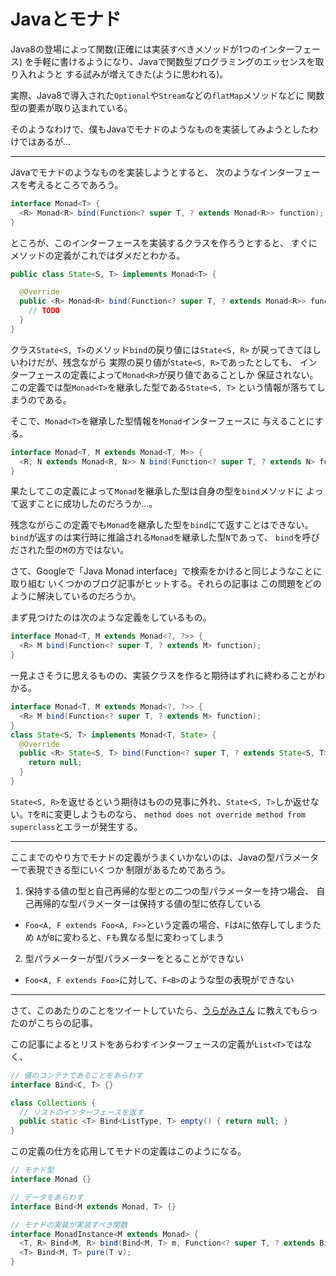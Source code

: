 Javaとモナド
===

Java8の登場によって関数(正確には実装すべきメソッドが1つのインターフェース)
を手軽に書けるようになり、Javaで関数型プログラミングのエッセンスを取り入れようと
する試みが増えてきた(ように思われる)。

実際、Java8で導入された`Optional`や`Stream`などの`flatMap`メソッドなどに
関数型の要素が取り込まれている。

そのようなわけで、僕もJavaでモナドのようなものを実装してみようとしたわけではあるが…

---

Javaでモナドのようなものを実装しようとすると、
次のようなインターフェースを考えるところであろう。

```java
interface Monad<T> {
  <R> Monad<R> bind(Function<? super T, ? extends Monad<R>> function);
}
```

ところが、このインターフェースを実装するクラスを作ろうとすると、
すぐにメソッドの定義がこれではダメだとわかる。

```java
public class State<S, T> implements Monad<T> {

  @Override
  public <R> Monad<R> bind(Function<? super T, ? extends Monad<R>> function) {
    // TODO
  }
}
```

クラス`State<S, T>`のメソッド`bind`の戻り値には`State<S, R>`
が戻ってきてほしいわけだが、残念ながら
実際の戻り値が`State<S, R>`であったとしても、
インターフェースの定義によって`Monad<R>`が戻り値であることしか
保証されない。この定義では型`Monad<T>`を継承した型である`State<S, T>`
という情報が落ちてしまうのである。

そこで、`Monad<T>`を継承した型情報を`Monad`インターフェースに
与えることにする。

```java
interface Monad<T, M extends Monad<T, M>> {
  <R, N extends Monad<R, N>> N bind(Function<? super T, ? extends N> function);
}
```

果たしてこの定義によって`Monad`を継承した型は自身の型を`bind`メソッドに
よって返すことに成功したのだろうか…。

残念ながらこの定義でも`Monad`を継承した型を`bind`にて返すことはできない。
`bind`が返すのは実行時に推論される`Monad`を継承した型`N`であって、
`bind`を呼びだされた型の`M`の方ではない。

さて、Googleで「Java Monad interface」で検索をかけると同じようなことに取り組む
いくつかのブログ記事がヒットする。それらの記事は
この問題をどのように解決しているのだろうか。

まず見つけたのは次のような定義をしているもの。

```java
interface Monad<T, M extends Monad<?, ?>> {
  <R> M bind(Function<? super T, ? extends M> function);
}
```

一見よさそうに思えるものの、実装クラスを作ると期待はずれに終わることがわかる。

```java
interface Monad<T, M extends Monad<?, ?>> {
  <R> M bind(Function<? super T, ? extends M> function);
}
class State<S, T> implements Monad<T, State> {
  @Override
  public <R> State<S, T> bind(Function<? super T, ? extends State<S, T>> function) {
    return null;
  }
}
```

`State<S, R>`を返せるという期待はものの見事に外れ、`State<S, T>`しか返せない。`T`を`R`に変更しようものなら、
`method does not override method from superclass`とエラーが発生する。

---

ここまでのやり方でモナドの定義がうまくいかないのは、Javaの型パラメーターで表現できる型にいくつか
制限があるためであろう。

1. 保持する値の型と自己再帰的な型との二つの型パラメーターを持つ場合、
自己再帰的な型パラメーターは保持する値の型に依存している
  * `Foo<A, F extends Foo<A, F>>`という定義の場合、`F`は`A`に依存してしまうため
  `A`が`B`に変わると、`F`も異なる型に変わってしまう
2. 型パラメーターが型パラメーターをとることができない
  * `Foo<A, F extends Foo>`に対して、`F<B>`のような型の表現ができない

---

さて、このあたりのことをツイートしていたら、[うらがみさん](https://twitter.com/backpaper0)
に教えてもらったのがこちらの記事。



この記事によるとリストをあらわすインターフェースの定義が`List<T>`ではなく、

```java
// 値のコンテナであることをあらわす
interface Bind<C, T> {}

class Collections {
  // リストのインターフェースを返す
  public static <T> Bind<ListType, T> empty() { return null; }
}
```

この定義の仕方を応用してモナドの定義はこのようになる。

```java
// モナド型
interface Monad {}

// データをあらわす
interface Bind<M extends Monad, T> {}

// モナドの実装が実装すべき関数
interface MonadInstance<M extends Monad> {
  <T, R> Bind<M, R> bind(Bind<M, T> m, Function<? super T, ? extends Bind<M, R>> f);
  <T> Bind<M, T> pure(T v);
}
```
